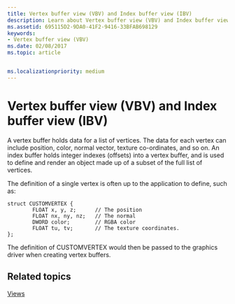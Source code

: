 ```yaml
---
title: Vertex buffer view (VBV) and Index buffer view (IBV)
description: Learn about Vertex buffer view (VBV) and Index buffer view (IBV), which hold data and integer indexes for vertices in Direct3D rendering.
ms.assetid: 695115D2-9DA0-41F2-9416-33BFAB698129
keywords:
- Vertex buffer view (VBV)
ms.date: 02/08/2017
ms.topic: article


ms.localizationpriority: medium
---
```

# Vertex buffer view (VBV) and Index buffer view (IBV)


A vertex buffer holds data for a list of vertices. The data for each vertex can include position, color, normal vector, texture co-ordinates, and so on. An index buffer holds integer indexes (offsets) into a vertex buffer, and is used to define and render an object made up of a subset of the full list of vertices.

The definition of a single vertex is often up to the application to define, such as:

``` syntax
struct CUSTOMVERTEX { 
        FLOAT x, y, z;      // The position
        FLOAT nx, ny, nz;   // The normal
        DWORD color;        // RGBA color
        FLOAT tu, tv;       // The texture coordinates. 
}; 
```

The definition of CUSTOMVERTEX would then be passed to the graphics driver when creating vertex buffers.

## <span id="related-topics"></span>Related topics


[Views](views.md)

 

 




